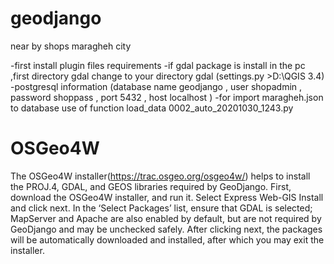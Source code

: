 # geodjango
near by shops maragheh city

-first install plugin files requirements
-if gdal package is install in the pc ,first directory gdal change to your directory gdal (settings.py >D:\QGIS 3.4)
-postgresql information (database name geodjango , user shopadmin , password shoppass , port 5432 , host localhost )
-for import maragheh.json to database use of  function load_data 0002_auto_20201030_1243.py


# OSGeo4W
The OSGeo4W installer(https://trac.osgeo.org/osgeo4w/) helps to install the PROJ.4, GDAL, and GEOS libraries required by GeoDjango. First, download
the OSGeo4W installer, and run it. Select Express Web-GIS Install and click next. In the ‘Select Packages’ list,
ensure that GDAL is selected; MapServer and Apache are also enabled by default, but are not required by GeoDjango
and may be unchecked safely. After clicking next, the packages will be automatically downloaded and installed, after
which you may exit the installer.
